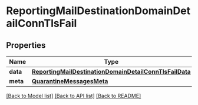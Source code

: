 # ReportingMailDestinationDomainDetailConnTlsFail

## Properties
Name | Type | Description | Notes
------------ | ------------- | ------------- | -------------
**data** | [**ReportingMailDestinationDomainDetailConnTlsFailData**](ReportingMailDestinationDomainDetailConnTlsFailData.md) |  | [optional] 
**meta** | [**QuarantineMessagesMeta**](QuarantineMessagesMeta.md) |  | [optional] 

[[Back to Model list]](../README.md#documentation-for-models) [[Back to API list]](../README.md#documentation-for-api-endpoints) [[Back to README]](../README.md)

